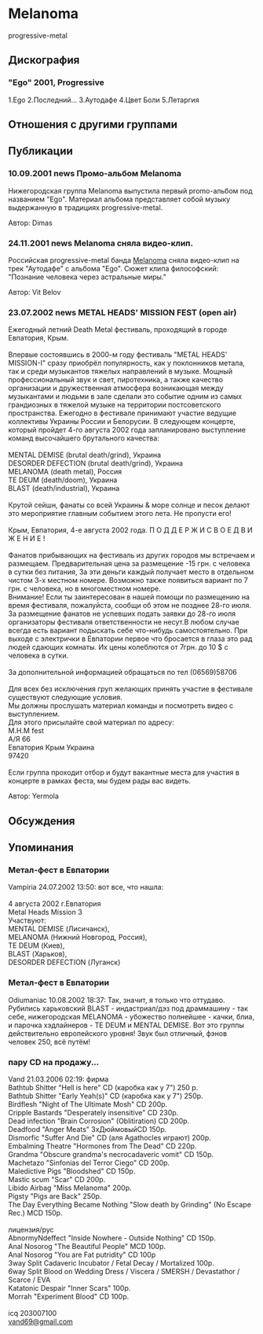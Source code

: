 # Melanoma

progressive-metal

## Дискография

### "Ego" 2001, Progressive

1.Ego
2.Последний...
3.Аутодафе
4.Цвет Боли
5.Летаргия


## Отношения с другими группами


## Публикации

### 10.09.2001 news Промо-альбом Melanoma

<p>Нижегородская группа Melanoma выпустила первый promo-альбом под названием "Ego". Материал альбома представляет собой музыку выдержанную в традициях progressive-metal.</p>

Автор: Dimas

### 24.11.2001 news Melanoma сняла видео-клип.

<p>Российская progressive-metal банда <a href="/ru/band/melanoma/">Melanoma</a> сняла видео-клип на трек "Аутодафе" с альбома "Ego". Сюжет клипа философский: "Познание человека через астральные миры."</p>

Автор: Vit Belov

### 23.07.2002 news METAL HEADS&#39; MISSION FEST (open air)

<p>Ежегодный летний Death Metal фестиваль, проходящий в городе Евпатория, Крым.<BR><BR> Впервые состоявшись в 2000-м году фестиваль "METAL HEADS' MISSION-I" сразу приобрёл популярность, как у поклонников метала, так и среди музыкантов тяжелых направлений в музыке. Мощный профессиональный звук и свет, пиротехника, а также качество организации и дружественная атмосфера возникающая между музыкантами и людьми в зале сделали это событие одним из самых грандиозных в тяжелой музыке на территории постсоветского пространства. Ежегодно в фестивале принимают участие ведущие коллективы Украины России и Белорусии. В следующем концерте, который пройдет 4-го августа 2002 года запланировано выступление команд высочайшего брутального качества:<BR><BR> MENTAL DEMISE (brutal death/grind), Украина<BR> DESORDER DEFECTION (brutal death/grind), Украина<BR> MELANOMA (death metal), Россия<BR> TE DEUM (death/doom), Украина<BR> BLAST (death/industrial), Украина<BR><BR> Крутой сейшн, фанаты со всей Украины & море солнце и песок делают это мероприятие главным событием этого лета. Не пропусти его!<BR><BR> Крым, Евпатория, 4-е августа 2002 года. П О Д Д Е Р Ж И С В О Е Д В И Ж Е Н И Е !<BR><BR> Фанатов прибывающих на фестиваль из других городов мы встречаем и размещаем. Предварительная цена за размещение -15 грн. с человека в сутки без питания, За эти деньги каждый получает место в отдельном чистом 3-х местном номере. Возможно также появиться вариант по 7 грн. с человека, но в многоместном номере. <BR> Внимание! Если ты заинтересован в нашей помощи по размещению на время фестиваля, пожалуйста, сообщи об этом не позднее 28-го июля. За размещение фанатов не успевших подать заявки до 28-го июля организаторы фестиваля ответственности не несут.В любом случае всегда есть вариант подыскать себе что-нибудь самостоятельно. При выходе с электрички в Евпатории первое что бросается в глаза это рад людей сдающих комнаты. Их цены колеблются от 7грн. до 10 $ с человека в сутки. <BR><BR> За дополнительной информацией обращаться по тел (06569)58706 <BR><BR> Для всех без исключения груп желающих принять участие в фестивале существуют следующие условия.<BR> Мы должны прослушать материал команды и посмотреть видео с выступлением.<BR> Для этого присылайте свой материал по адресу:<BR> M.H.M fest<BR> А/Я 66<BR> Евпатория Крым Украина<BR> 97420<BR><BR> Если группа проходит отбор и будут вакантные места для участия в концерте в рамках феста, мы будем рады вас видеть.</p>

Автор: Yermola


## Обсуждения


## Упоминания

### Метал-фест в Евпатории

Vampiria 24.07.2002 13:50:
вот все, что нашла:<BR><BR>4 августа 2002 г.Евпатория<BR>Metal Heads Mission 3<BR>Участвуют:<BR>MENTAL DEMISE (Лисичанск), <BR>MELANOMA (Нижний Новгород, Россия), <BR>TE DEUM (Киев), <BR>BLAST (Харьков), <BR>DESORDER DEFECTION (Луганск)

### Метал-фест в Евпатории

Odiumaniac 10.08.2002 18:37:
Так, значит, я только что оттудаво. Рубились харьковский BLAST - индастриал/дэз под драммашину - так себе, нижегородская MELANOMA - убожество полнейшее - качки, блиа, и парочка хэдлайнеров - TE DEUM и MENTAL DEMISE. Вот это группы действительно европейского уровня! Звук был отличный, фэнов человек 250, всё путём!

### пару CD на продажу...

Vand 21.03.2006 02:19:
фирма<BR>Bathtub Shitter "Hell is here" CD (каробка как у 7") 250 p.<BR>Bathtub Shitter "Early Yeah(s)" CD (каробка как у 7") 250p.<BR>Birdflesh "Night of The Ultimate Mosh" CD 200p.<BR>Cripple Bastards "Desperately insensitive" CD 230p.<BR>Dead infection "Brain Corrosion" (Oblitiration) CD 200p.<BR>Deadfood "Anger Meats" 3xДюймовыйCD 150p.<BR>Dismorfic "Suffer And Die" CD (аля Agathocles играют) 200p.<BR>Embalming Theatre "Hormones from The Dead" CD 220p.<BR>Grandma "Obscure grandma's necrocadaveric vomit" CD 150p.<BR>Machetazo "Sinfonias del Terror Ciego" CD 200p.<BR>Maledictive Pigs "Bloodshed" CD 150p.<BR>Mastic scum "Scar" CD 200p.<BR>Libido Airbag "Miss Melanoma" 200p.<BR>Pigsty "Pigs are Back" 250p.<BR>The Day Everything Became Nothing "Slow death by Grinding" (No Escape Rec.) MCD 150p.<BR><BR>лицензия/рус<BR>AbnormyNdeffect "Inside Nowhere - Outside Nothing" CD 150p.<BR>Anal Nosorog "The Beautiful People" MCD 100p.<BR>Anal Nosorog "You are Fat putridity" CD 100p<BR>3way Split Cadaveric Incubator / Fetal Decay / Mortalized 100p.<BR>6way Split Blood on Wedding Dress / Viscera / SMERSH / Devastathor / Scarce / EVA<BR>Katatonic Despair "Inner Scars" 100p.<BR>Morrah "Experiment Blood" CD 100p.<BR><BR>icq 203007100<BR>vand69@gmail.com

